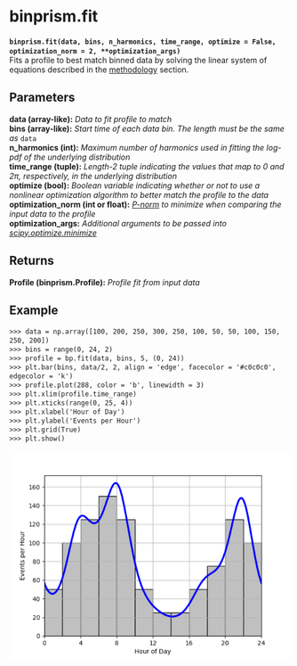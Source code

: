 # binprism.fit
**`binprism.fit(data, bins, n_harmonics, time_range, optimize = False, optimization_norm = 2, **optimization_args)`** <br />
Fits a profile to best match binned data by solving the linear system of equations described in the [methodology](methodology.md) section.

## Parameters
**data (array-like):** *Data to fit profile to match* <br />
**bins (array-like):** *Start time of each data bin. The length must be the same as* `data` <br />
**n_harmonics (int):** *Maximum number of harmonics used in fitting the log-pdf of the underlying distribution* <br />
**time_range (tuple):** *Length-2 tuple indicating the values that map to 0 and 2&pi;, respectively, in the underlying distribution* <br />
**optimize (bool):** *Boolean variable indicating whether or not to use a nonlinear optimization algorithm to better match the profile to the data* <br />
**optimization_norm (int or float):** *[P-norm](https://numpy.org/doc/stable/reference/generated/numpy.linalg.norm.html) to minimize when comparing the input data to the profile* <br />
**optimization_args:** *Additional arguments to be passed into [scipy.optimize.minimize](https://docs.scipy.org/doc/scipy/reference/generated/scipy.optimize.minimize.html)* <br />

## Returns
**Profile (binprism.Profile):** *Profile fit from input data*

## Example
```
>>> data = np.array([100, 200, 250, 300, 250, 100, 50, 50, 100, 150, 250, 200])
>>> bins = range(0, 24, 2)
>>> profile = bp.fit(data, bins, 5, (0, 24))
>>> plt.bar(bins, data/2, 2, align = 'edge', facecolor = '#c0c0c0', edgecolor = 'k')
>>> profile.plot(288, color = 'b', linewidth = 3)
>>> plt.xlim(profile.time_range)
>>> plt.xticks(range(0, 25, 4))
>>> plt.xlabel('Hour of Day')
>>> plt.ylabel('Events per Hour')
>>> plt.grid(True)
>>> plt.show()
```
![alt text](Profile/ProfilePlotExample.png "Profile.plot() Example")
